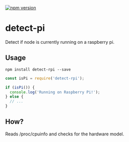 [![npm version](https://badge.fury.io/js/detect-rpi.svg)](https://badge.fury.io/js/detect-rpi)
# detect-pi

Detect if node is currently running on a raspberry pi.

## Usage

`npm install detect-rpi --save`

```js
const isPi = require('detect-rpi');

if (isPi()) {
  console.log('Running on Raspberry Pi!');
} else {
  // ...
}
```

## How?

Reads /proc/cpuinfo and checks for the hardware model.
